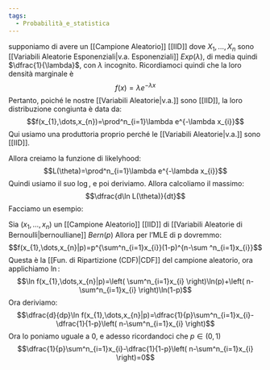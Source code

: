 ```yaml
---
tags:
  - Probabilità_e_statistica
---
```

supponiamo di avere un [[Campione Aleatorio]] [[IID]] dove $X_{1},\dots,X_{n}$ sono [[Variabili Aleatorie Esponenziali|v.a. Esponenziali]] $Exp(\lambda)$, di media quindi $\dfrac{1}{\lambda}$, con $\lambda$ incognito.
Ricordiamoci quindi che la loro densità marginale è 
$$f(x)=\lambda e^{-\lambda x}$$
Pertanto, poiché le nostre [[Variabili Aleatorie|v.a.]] sono [[IID]], la loro distribuzione congiunta è data da:
$$f(x_{1},\dots,x_{n})=\prod^n_{i=1}\lambda e^{-\lambda x_{i}}$$
Qui usiamo una produttoria proprio perché le [[Variabili Aleatorie|v.a.]] sono [[IID]].

Allora creiamo la funzione di likelyhood:
$$L(\theta)=\prod^n_{i=1}\lambda e^{-\lambda x_{i}}$$
Quindi usiamo il suo $\log$, e poi deriviamo.
Allora calcoliamo il massimo:
$$\dfrac{d\ln L(\theta)}{dt}$$
Facciamo un esempio:

Sia $(x_{1},\dots,x_{n})$ un [[Campione Aleatorio]] [[IID]] di [[Variabili Aleatorie di Bernoulli|bernoulliane]] $Bern(p)$
Allora per l’MLE di p dovremmo:
$$f(x_{1},\dots,x_{n}|p)=p^{\sum^n_{i=1}x_{i}}(1-p)^{n-\sum ^n_{i=1}x_{i}}$$
Questa è la [[Fun. di Ripartizione (CDF)|CDF]] del campione aleatorio, ora applichiamo $\ln$:
$$\ln f(x_{1},\dots,x_{n}|p)=\left( \sum^n_{i=1}x_{i} \right)\ln(p)+\left( n-\sum^n_{i=1}x_{i} \right)\ln(1-p)$$
Ora deriviamo:
$$\dfrac{d}{dp}\ln f(x_{1},\dots,x_{n}|p)=\dfrac{1}{p}\sum^n_{i=1}x_{i}-\dfrac{1}{1-p}\left( n-\sum^n_{i=1}x_{i} \right)$$
Ora lo poniamo uguale a $0$, e adesso ricordandoci che $p\in(0,1)$
$$\dfrac{1}{p}\sum^n_{i=1}x_{i}-\dfrac{1}{1-p}\left( n-\sum^n_{i=1}x_{i} \right)=0$$
